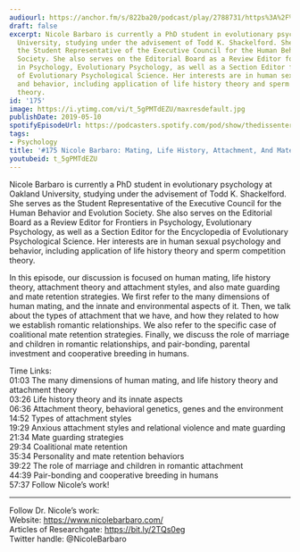 ```yaml
---
audiourl: https://anchor.fm/s/822ba20/podcast/play/2788731/https%3A%2F%2Fd3ctxlq1ktw2nl.cloudfront.net%2Fstaging%2F2020-02-15%2Fbff5ee053ed46d6ff7bb9c944037e92c.m4a
draft: false
excerpt: Nicole Barbaro is currently a PhD student in evolutionary psychology at Oakland
  University, studying under the advisement of Todd K. Shackelford. She serves as
  the Student Representative of the Executive Council for the Human Behavior and Evolution
  Society. She also serves on the Editorial Board as a Review Editor for Frontiers
  in Psychology, Evolutionary Psychology, as well as a Section Editor for the Encyclopedia
  of Evolutionary Psychological Science. Her interests are in human sexual psychology
  and behavior, including application of life history theory and sperm competition
  theory.
id: '175'
image: https://i.ytimg.com/vi/t_5gPMTdEZU/maxresdefault.jpg
publishDate: 2019-05-10
spotifyEpisodeUrl: https://podcasters.spotify.com/pod/show/thedissenter/episodes/175-Nicole-Barbaro-Mating--Life-History--Attachment--And-Mate-Guarding-e3jjtr
tags:
- Psychology
title: '#175 Nicole Barbaro: Mating, Life History, Attachment, And Mate Guarding'
youtubeid: t_5gPMTdEZU
---
```

<div class="timelinks">

Nicole Barbaro is currently a PhD student in evolutionary psychology at Oakland University, studying under the advisement of Todd K. Shackelford. She serves as the Student Representative of the Executive Council for the Human Behavior and Evolution Society. She also serves on the Editorial Board as a Review Editor for Frontiers in Psychology, Evolutionary Psychology, as well as a Section Editor for the Encyclopedia of Evolutionary Psychological Science. Her interests are in human sexual psychology and behavior, including application of life history theory and sperm competition theory.

In this episode, our discussion is focused on human mating, life history theory, attachment theory and attachment styles, and also mate guarding and mate retention strategies. We first refer to the many dimensions of human mating, and the innate and environmental aspects of it. Then, we talk about the types of attachment that we have, and how they related to how we establish romantic relationships. We also refer to the specific case of coalitional mate retention strategies. Finally, we discuss the role of marriage and children in romantic relationships, and pair-bonding, parental investment and cooperative breeding in humans. 

Time Links:  
<time>01:03</time> The many dimensions of human mating, and life history theory and attachment theory  
<time>03:26</time> Life history theory and its innate aspects                       
<time>06:36</time> Attachment theory, behavioral genetics, genes and the environment                             
<time>14:52</time> Types of attachment styles                         
<time>19:29</time> Anxious attachment styles and relational violence and mate guarding                          
<time>21:34</time> Mate guarding strategies                       
<time>29:34</time> Coalitional mate retention            
<time>35:34</time> Personality and mate retention behaviors        
<time>39:22</time> The role of marriage and children in romantic attachment          
<time>44:39</time> Pair-bonding and cooperative breeding in humans    
<time>57:37</time> Follow Nicole’s work!

---

Follow Dr. Nicole’s work:  
Website: https://www.nicolebarbaro.com/  
Articles of Researchgate: https://bit.ly/2TQs0eg  
Twitter handle: @NicoleBarbaro

</div>

